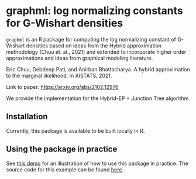 # graphml: log normalizing constants for G-Wishart densities

`graphml` is an R package for computing the log normalizing constant of G-Wishart densities based on ideas from the Hybrid approximation methodology (Chuu et. al., 2021) and extended to incorporate higher order approximations and ideas from graphical modeling literature. 

Eric Chuu, Debdeep Pati, and Anirban Bhattacharya. A hybrid approximation to the marginal likelihood. In AISTATS, 2021.

Link to paper: https://arxiv.org/abs/2102.12976

We provide the implementation for the Hybrid-EP + Junction Tree algorithm 

## Installation

Currently, this package is available to be built locally in R. 

## Using the package in practice

See [this demo](https://github.com/echuu/hybrid/blob/main/examples/demo/demo.pdf) for an illustration of how to use this package in practice. The source code for this example can be found [here](https://github.com/echuu/hybrid/blob/main/examples/demo/demo.Rmd).

